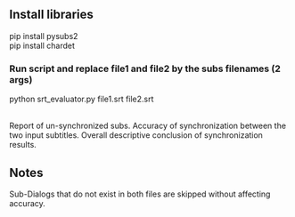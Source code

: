 ## Install libraries

pip install pysubs2
<br>
pip install chardet

### Run script and replace file1 and file2 by the subs filenames (2 args)

python srt_evaluator.py file1.srt file2.srt

<br>
Report of un-synchronized subs.
Accuracy of synchronization between the two input subtitles.
Overall descriptive conclusion of synchronization results.

## Notes
 
Sub-Dialogs that do not exist in both files are skipped without affecting accuracy.